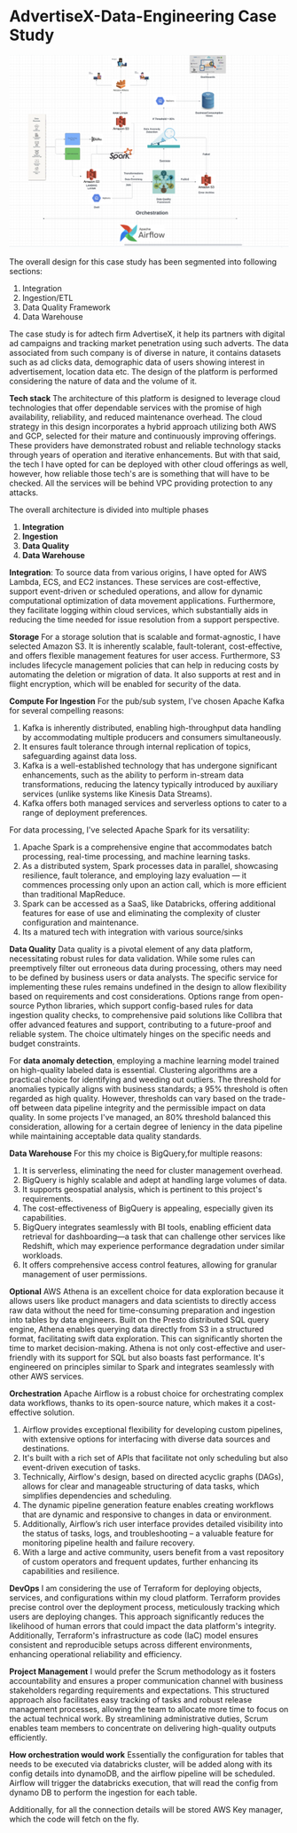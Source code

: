 # AdvertiseX-Data-Engineering Case Study

![Design Image](Images/Design.png)

The overall design for this case study has been segmented into following sections:
1) Integration
2) Ingestion/ETL
3) Data Quality Framework
4) Data Warehouse

The case study is for adtech firm AdvertiseX, it help its partners with digital ad campaigns and tracking market penetration using such adverts. The data associated from such company is of diverse in nature, it contains datasets such as ad clicks data, demographic data of users showing interest in advertisement, location data etc. The design of the platform is performed considering the nature of data and the volume of it. 

**Tech stack**
The architecture of this platform is designed to leverage cloud technologies that offer dependable services with the promise of high availability, reliability, and reduced maintenance overhead. The cloud strategy in this design incorporates a hybrid approach utilizing both AWS and GCP, selected for their mature and continuously improving offerings. These providers have demonstrated robust and reliable technology stacks through years of operation and iterative enhancements. But with that said, the tech I have opted for can be deployed with other cloud offerings as well, however, how reliable those tech's are is something that will have to be checked. All the services will be behind VPC providing protection to any attacks. 

The overall architecture is divided into multiple phases
1) **Integration**
2) **Ingestion**
3) **Data Quality**
4) **Data Warehouse**

**Integration**:
To source data from various origins, I have opted for AWS Lambda, ECS, and EC2 instances. These services are cost-effective, support event-driven or scheduled operations, and allow for dynamic computational optimization of data movement applications. Furthermore, they facilitate logging within cloud services, which substantially aids in reducing the time needed for issue resolution from a support perspective.

**Storage**
For a storage solution that is scalable and format-agnostic, I have selected Amazon S3. It is inherently scalable, fault-tolerant, cost-effective, and offers flexible management features for user access. Furthermore, S3 includes lifecycle management policies that can help in reducing costs by automating the deletion or migration of data. It also supports at rest and in flight encryption, which will be enabled for security of the data. 

**Compute For Ingestion**
For the pub/sub system, I've chosen Apache Kafka for several compelling reasons:
1) Kafka is inherently distributed, enabling high-throughput data handling by accommodating multiple producers and consumers simultaneously.
2) It ensures fault tolerance through internal replication of topics, safeguarding against data loss.
3) Kafka is a well-established technology that has undergone significant enhancements, such as the ability to perform in-stream data transformations, reducing the latency typically introduced by auxiliary services (unlike systems like Kinesis Data Streams).
4) Kafka offers both managed services and serverless options to cater to a range of deployment preferences.

For data processing, I've selected Apache Spark for its versatility:

1) Apache Spark is a comprehensive engine that accommodates batch processing, real-time processing, and machine learning tasks.
2) As a distributed system, Spark processes data in parallel, showcasing resilience, fault tolerance, and employing lazy evaluation — it commences processing only upon an action call, which is more efficient than traditional MapReduce.
3) Spark can be accessed as a SaaS, like Databricks, offering additional features for ease of use and eliminating the complexity of cluster configuration and maintenance.
4) Its a matured tech with integration with various source/sinks

**Data Quality**
Data quality is a pivotal element of any data platform, necessitating robust rules for data validation. While some rules can preemptively filter out erroneous data during processing, others may need to be defined by business users or data analysts. The specific service for implementing these rules remains undefined in the design to allow flexibility based on requirements and cost considerations. Options range from open-source Python libraries, which support config-based rules for data ingestion quality checks, to comprehensive paid solutions like Collibra that offer advanced features and support, contributing to a future-proof and reliable system. The choice ultimately hinges on the specific needs and budget constraints.

For **data anomaly detection**, employing a machine learning model trained on high-quality labeled data is essential. Clustering algorithms are a practical choice for identifying and weeding out outliers. The threshold for anomalies typically aligns with business standards; a 95% threshold is often regarded as high quality. However, thresholds can vary based on the trade-off between data pipeline integrity and the permissible impact on data quality. In some projects I've managed, an 80% threshold balanced this consideration, allowing for a certain degree of leniency in the data pipeline while maintaining acceptable data quality standards.

**Data Warehouse**
For this my choice is BigQuery,for multiple reasons:
1) It is serverless, eliminating the need for cluster management overhead.
2) BigQuery is highly scalable and adept at handling large volumes of data.
3) It supports geospatial analysis, which is pertinent to this project's requirements.
4) The cost-effectiveness of BigQuery is appealing, especially given its capabilities.
5) BigQuery integrates seamlessly with BI tools, enabling efficient data retrieval for dashboarding—a task that can challenge other services like Redshift, which may experience performance degradation under similar workloads.
6) It offers comprehensive access control features, allowing for granular management of user permissions.

**Optional**
AWS Athena is an excellent choice for data exploration because it allows users like product managers and data scientists to directly access raw data without the need for time-consuming preparation and ingestion into tables by data engineers. 
Built on the Presto distributed SQL query engine, Athena enables querying data directly from S3 in a structured format, facilitating swift data exploration. This can significantly shorten the time to market decision-making. 
Athena is not only cost-effective and user-friendly with its support for SQL but also boasts fast performance. It's engineered on principles similar to Spark and integrates seamlessly with other AWS services.

**Orchestration**
Apache Airflow is a robust choice for orchestrating complex data workflows, thanks to its open-source nature, which makes it a cost-effective solution. 
1) Airflow provides exceptional flexibility for developing custom pipelines, with extensive options for interfacing with diverse data sources and destinations. 
2) It's built with a rich set of APIs that facilitate not only scheduling but also event-driven execution of tasks. 
3) Technically, Airflow's design, based on directed acyclic graphs (DAGs), allows for clear and manageable structuring of data tasks, which simplifies dependencies and scheduling. 
4) The dynamic pipeline generation feature enables creating workflows that are dynamic and responsive to changes in data or environment. 
5) Additionally, Airflow’s rich user interface provides detailed visibility into the status of tasks, logs, and troubleshooting – a valuable feature for monitoring pipeline health and failure recovery.
6) With a large and active community, users benefit from a vast repository of custom operators and frequent updates, further enhancing its capabilities and resilience.

**DevOps**
I am considering the use of Terraform for deploying objects, services, and configurations within my cloud platform. Terraform provides precise control over the deployment process, meticulously tracking which users are deploying changes. This approach significantly reduces the likelihood of human errors that could impact the data platform's integrity. Additionally, Terraform's infrastructure as code (IaC) model ensures consistent and reproducible setups across different environments, enhancing operational reliability and efficiency.
 

**Project Management**
I would prefer the Scrum methodology as it fosters accountability and ensures a proper communication channel with business stakeholders regarding requirements and expectations. This structured approach also facilitates easy tracking of tasks and robust release management processes, allowing the team to allocate more time to focus on the actual technical work. By streamlining administrative duties, Scrum enables team members to concentrate on delivering high-quality outputs efficiently.

**How orchestration would work**
Essentially the configuration for tables that needs to be executed via databricks cluster, will be added along with its config details into dynamoDB, and the airflow pipeline will be scheduled. Airflow will trigger the databricks execution, that will read the config from dynamo DB to perform the ingestion for each table. 

Additionally, for all the connection details will be stored AWS Key manager, which the code will fetch on the fly. 









